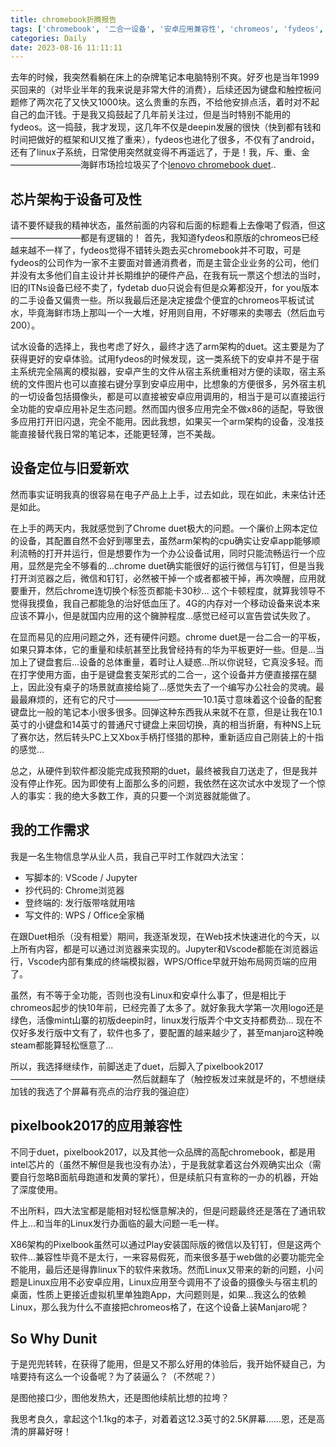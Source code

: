 ```yaml
---
title: chromebook折腾报告
tags: ['chromebook', '二合一设备', '安卓应用兼容性', 'chromeos', 'fydeos', 'arm']
categories: Daily
date: 2023-08-16 11:11:11
---
```


去年的时候，我突然看躺在床上的杂牌笔记本电脑特别不爽。好歹也是当年1999买回来的（对毕业半年的我来说是非常大件的消费），后续还因为键盘和触控板问题修了两次花了又快又1000块。这么贵重的东西，不给他安排点活，着时对不起自己的血汗钱。于是我又捣鼓起了几年前关注过，但是当时特别不能用的fydeos。这一捣鼓，我才发现，这几年不仅是deepin发展的很快（快到都有钱和时间把做好的框架和UI又推了重来），fydeos也进化了很多，不仅有了android，还有了linux子系统，日常使用突然就变得不再遥远了，于是！我，斥、重、金————————海鲜市场捡垃圾买了个[lenovo chromebook duet](https://www.lenovo.com/us/en/p/laptops/lenovo/lenovo-edu-chromebooks/lenovo-chromebook-duet-10/zziczctct1x?orgRef=https%253A%252F%252Fwww.google.com%252F)..

<!-- 摘要部分 -->
<!-- more -->

## 芯片架构于设备可及性

请不要怀疑我的精神状态，虽然前面的内容和后面的标题看上去像喝了假酒，但这————————都是有逻辑的！
首先，我知道fydeos和原版的chromeos已经越来越不一样了，fydeos觉得不错转头跑去买chromebook并不可取，可是fydeos的公司作为一家不主要面对普通消费者，而是主营企业业务的公司，他们并没有太多他们自主设计并长期维护的硬件产品，在我有玩一票这个想法的当时，旧的ITNs设备已经不卖了，fydetab duo只说会有但是众筹都没开，for you版本的二手设备又偏贵一些。所以我最后还是决定接盘个便宜的chromeos平板试试水，毕竟海鲜市场上那叫一个一大堆，好用则自用，不好哪来的卖哪去（然后血亏200）。

试水设备的选择上，我也考虑了好久，最终才选了arm架构的duet。这主要是为了获得更好的安卓体验。试用fydeos的时候发现，这一类系统下的安卓并不是于宿主系统完全隔离的模拟器，安卓产生的文件从宿主系统重相对方便的读取，宿主系统的文件图片也可以直接右键分享到安卓应用中，比想象的方便很多，另外宿主机的一切设备包括摄像头，都是可以直接被安卓应用调用的，相当于是可以直接运行全功能的安卓应用补足生态问题。然而国内很多应用完全不做x86的适配，导致很多应用打开旧闪退，完全不能用。因此我想，如果买一个arm架构的设备，没准技能直接替代我日常的笔记本，还能更轻薄，岂不美哉。

## 设备定位与旧爱新欢

然而事实证明我真的很容易在电子产品上上手，过去如此，现在如此，未来估计还是如此。

在上手的两天内，我就感觉到了Chrome duet极大的问题。一个廉价上网本定位的设备，其配置自然不会好到哪里去，虽然arm架构的cpu确实让安卓app能够顺利流畅的打开并运行，但是想要作为一个办公设备试用，同时只能流畅运行一个应用，显然是完全不够看的...chrome duet确实能很好的运行微信与钉钉，但是当我打开浏览器之后，微信和钉钉，必然被干掉一个或者都被干掉，再次唤醒，应用就要重开，然后chrome连切换个标签页都能卡30秒... 这个卡顿程度，就算我领导不觉得我摸鱼，我自己都能急的治好低血压了。4G的内存对一个移动设备来说本来应该不算小，但是就国内应用的这个臃肿程度...感觉已经可以宣告尝试失败了。

在显而易见的应用问题之外，还有硬件问题。chrome duet是一台二合一的平板，如果只算本体，它的重量和续航甚至比我曾经持有的华为平板更好一些。但是...当加上了键盘套后...设备的总体重量，着时让人疑惑...所以你说轻，它真没多轻。而在打字使用方面，由于是键盘套支架形式的二合一，这个设备并方便直接摆在腿上，因此没有桌子的场景就直接给毙了...感觉失去了一个编写办公社会的灵魂。最最最麻烦的，还有它的尺寸——————————10.1英寸意味着这个设备的配套键盘比一般的笔记本小很多很多。回弹这种东西我从来就不在意，但是让我在10.1英寸的小键盘和14英寸的普通尺寸键盘上来回切换，真的相当折磨，有种NS上玩了赛尔达，然后转头PC上又Xbox手柄打怪猎的那种，重新适应自己刚装上的十指的感觉...

总之，从硬件到软件都没能完成我预期的duet，最终被我自刀送走了，但是我并没有停止作死。因为即使有上面那么多的问题，我依然在这次试水中发现了一个惊人的事实：我的绝大多数工作，真的只要一个浏览器就能做了。

## 我的工作需求

我是一名生物信息学从业人员，我自己平时工作就四大法宝：

- 写脚本的: VScode / Jupyter
- 抄代码的: Chrome浏览器
- 登终端的: 发行版带啥就用啥
- 写文件的: WPS / Office全家桶

在跟Duet相杀（没有相爱）期间，我逐渐发现，在Web技术快速进化的今天，以上所有内容，都是可以通过浏览器来实现的。Jupyter和Vscode都能在浏览器运行，Vscode内部有集成的终端模拟器，WPS/Office早就开始布局网页端的应用了。

虽然，有不等于全功能，否则也没有Linux和安卓什么事了，但是相比于chromeos起步的快10年前，已经完善了太多了。就好象我大学第一次用logo还是绿色，活像mint山寨的初版deepin时，linux发行版弄个中文支持都费劲... 现在不仅好多发行版中文有了，软件也多了，要配置的越来越少了，甚至manjaro这种晚steam都能算轻松惬意了...

所以，我选择继续作，前脚送走了duet，后脚入了pixelbook2017——————————————然后就翻车了（触控板发过来就是坏的，不想继续加钱的我选了个屏幕有亮点的治疗我的强迫症）

## pixelbook2017的应用兼容性

不同于duet，pixelbook2017，以及其他一众品牌的高配chromebook，都是用intel芯片的（虽然不解但是我也没有办法），于是我就拿着这台外观确实出众（需要自行忽略B面航母跑道和发黄的掌托），但是续航只有宣称的一办的机器，开始了深度使用。

不出所料，四大法宝都是能相对轻松惬意解决的，但是问题最终还是落在了通讯软件上...和当年的Linux发行办面临的最大问题一毛一样。

X86架构的Pixelbook虽然可以通过Play安装国际版的微信以及钉钉，但是这两个软件...兼容性毕竟不是太行，一来容易假死，而来很多基于web做的必要功能完全不能用，最后还是得靠linux下的软件来救场。然而Linux又带来的新的问题，小问题是Linux应用不必安卓应用，Linux应用至今调用不了设备的摄像头与宿主机的桌面，性质上更接近虚拟机里单独跑App，大问题则是，如果...我这么的依赖Linux，那么我为什么不直接把chromeos格了，在这个设备上装Manjaro呢？

## So Why Dunit

于是兜兜转转，在获得了能用，但是又不那么好用的体验后，我开始怀疑自己，为啥要持有这么一个设备呢？为了装逼么？（不然呢？）

是图他接口少，图他发热大，还是图他续航比想的拉垮？

我思考良久，拿起这个1.1kg的本子，对着着这12.3英寸的2.5K屏幕......恩，还是高清的屏幕好呀！
